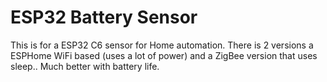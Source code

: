 # ESP32 Battery Sensor

This is for a ESP32 C6 sensor for Home automation. There is 2 versions a ESPHome WiFi based (uses a lot of power) and a ZigBee version that uses sleep.. Much better with battery life.
